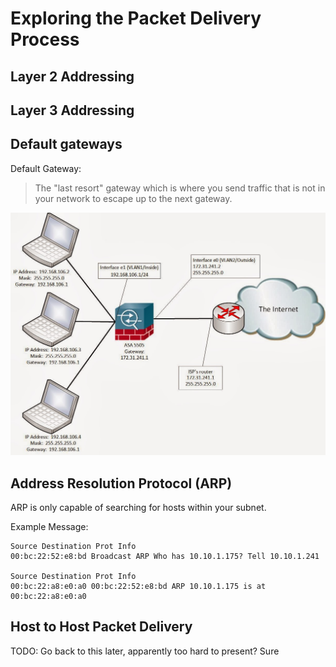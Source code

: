 # Exploring the Packet Delivery Process

## Layer 2 Addressing

## Layer 3 Addressing

## Default gateways
Default Gateway:
> The "last resort" gateway which is where you send traffic that is not in your network to escape up to the next gateway.

![image](../imgs/default-gateway.jpeg)

## Address Resolution Protocol (ARP)

ARP is only capable of searching for hosts within your subnet.

Example Message:
```
Source Destination Prot Info  
00:bc:22:52:e8:bd Broadcast ARP Who has 10.10.1.175? Tell 10.10.1.241  
  
Source Destination Prot Info  
00:bc:22:a8:e0:a0 00:bc:22:52:e8:bd ARP 10.10.1.175 is at 00:bc:22:a8:e0:a0
```

## Host to Host Packet Delivery

TODO: Go back to this later, apparently too hard to present? Sure

